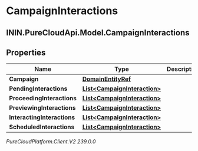 # CampaignInteractions

## ININ.PureCloudApi.Model.CampaignInteractions

## Properties

|Name | Type | Description | Notes|
|------------ | ------------- | ------------- | -------------|
| **Campaign** | [**DomainEntityRef**](DomainEntityRef) |  | [optional] |
| **PendingInteractions** | [**List&lt;CampaignInteraction&gt;**](CampaignInteraction) |  | [optional] |
| **ProceedingInteractions** | [**List&lt;CampaignInteraction&gt;**](CampaignInteraction) |  | [optional] |
| **PreviewingInteractions** | [**List&lt;CampaignInteraction&gt;**](CampaignInteraction) |  | [optional] |
| **InteractingInteractions** | [**List&lt;CampaignInteraction&gt;**](CampaignInteraction) |  | [optional] |
| **ScheduledInteractions** | [**List&lt;CampaignInteraction&gt;**](CampaignInteraction) |  | [optional] |



_PureCloudPlatform.Client.V2 239.0.0_
